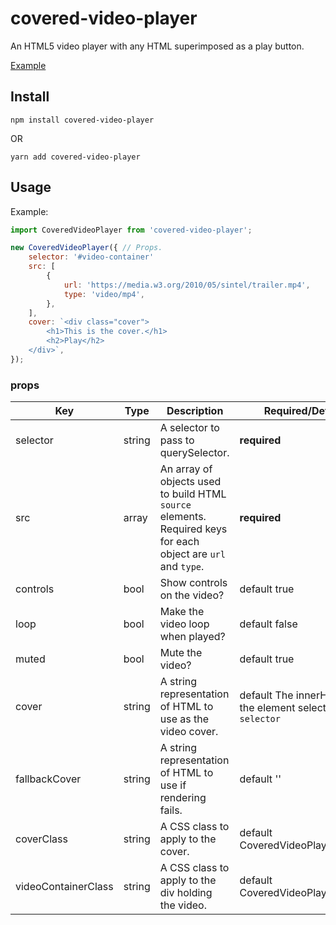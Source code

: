 # covered-video-player

An HTML5 video player with any HTML superimposed as a play button.

[Example](https://johnwatkins0.github.io/covered-video-player/)

## Install

```
npm install covered-video-player
```
OR
```
yarn add covered-video-player
```

## Usage

Example:
```Javascript
import CoveredVideoPlayer from 'covered-video-player';

new CoveredVideoPlayer({ // Props.
	selector: '#video-container'
	src: [
		{
			url: 'https://media.w3.org/2010/05/sintel/trailer.mp4',
			type: 'video/mp4',
		},
	],
	cover: `<div class="cover">
		<h1>This is the cover.</h1>
		<h2>Play</h2>
	</div>`,
});
```

### props

Key | Type | Description | Required/Default
--- | --- | --- | ---
selector | string | A selector to pass to querySelector. | **required**
src | array | An array of objects used to build HTML `source` elements. Required keys for each object are `url` and `type`. | **required**
controls | bool | Show controls on the video? | default true
loop | bool | Make the video loop when played? | default false
muted | bool | Mute the video? | default true
cover | string | A string representation of HTML to use as the video cover. | default The innerHTML of the element selected by `selector`
fallbackCover | string | A string representation of HTML to use if rendering fails. | default ''
coverClass | string | A CSS class to apply to the cover. | default CoveredVideoPlayer__cover
videoContainerClass | string | A CSS class to apply to the div holding the video. | default CoveredVideoPlayer__video
